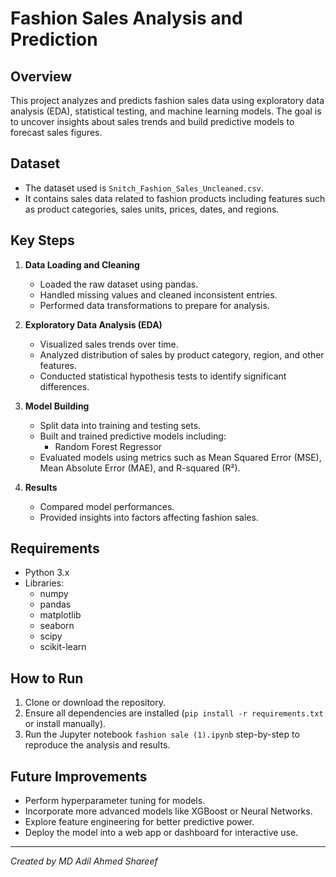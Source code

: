 # Fashion Sales Analysis and Prediction

## Overview
This project analyzes and predicts fashion sales data using exploratory data analysis (EDA), statistical testing, and machine learning models. The goal is to uncover insights about sales trends and build predictive models to forecast sales figures.

## Dataset
- The dataset used is `Snitch_Fashion_Sales_Uncleaned.csv`.
- It contains sales data related to fashion products including features such as product categories, sales units, prices, dates, and regions.

## Key Steps
1. **Data Loading and Cleaning**
   - Loaded the raw dataset using pandas.
   - Handled missing values and cleaned inconsistent entries.
   - Performed data transformations to prepare for analysis.

2. **Exploratory Data Analysis (EDA)**
   - Visualized sales trends over time.
   - Analyzed distribution of sales by product category, region, and other features.
   - Conducted statistical hypothesis tests to identify significant differences.

3. **Model Building**
   - Split data into training and testing sets.
   - Built and trained predictive models including:
     - Random Forest Regressor
   - Evaluated models using metrics such as Mean Squared Error (MSE), Mean Absolute Error (MAE), and R-squared (R²).

4. **Results**
   - Compared model performances.
   - Provided insights into factors affecting fashion sales.

## Requirements
- Python 3.x
- Libraries:
  - numpy
  - pandas
  - matplotlib
  - seaborn
  - scipy
  - scikit-learn

## How to Run
1. Clone or download the repository.
2. Ensure all dependencies are installed (`pip install -r requirements.txt` or install manually).
3. Run the Jupyter notebook `fashion sale (1).ipynb` step-by-step to reproduce the analysis and results.

## Future Improvements
- Perform hyperparameter tuning for models.
- Incorporate more advanced models like XGBoost or Neural Networks.
- Explore feature engineering for better predictive power.
- Deploy the model into a web app or dashboard for interactive use.

---

*Created by MD Adil Ahmed Shareef*
